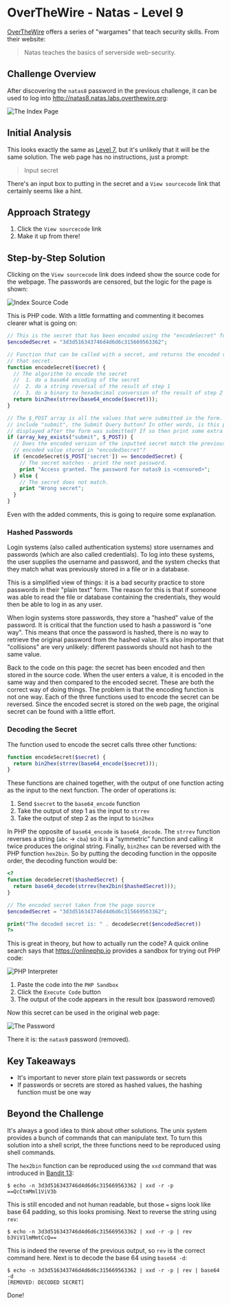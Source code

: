 # OverTheWire - Natas - Level 9

[OverTheWire](https://overthewire.org) offers a series of "wargames" that teach
security skills. From their website:

> Natas teaches the basics of serverside web-security.

## Challenge Overview

After discovering the `natas8` password in the previous challenge, it can be
used to log into http://natas8.natas.labs.overthewire.org:

![The Index Page](images/level_09/00_index_page.png)

## Initial Analysis

This looks exactly the same as [Level 7](./level_07.md), but it's unlikely that
it will be the same solution. The web page has no instructions, just a prompt:

> Input secret

There's an input box to putting in the secret and a `View sourcecode` link that
certainly seems like a hint.

## Approach Strategy

1. Click the `View sourcecode` link
1. Make it up from there!

## Step-by-Step Solution

Clicking on the `View sourcecode` link does indeed show the source code for the
webpage. The passwords are censored, but the logic for the page is shown:

![Index Source Code](images/level_09/01_index_source_code.png)

This is PHP code. With a little formatting and commenting it becomes clearer
what is going on:

```php
// This is the secret that has been encoded using the "encodeSecret" function.
$encodedSecret = "3d3d516343746d4d6d6c315669563362";

// Function that can be called with a secret, and returns the encoded version of
// that secret.
function encodeSecret($secret) {
  // The algorithm to encode the secret
  //  1. do a base64 encoding of the secret
  //  2. do a string reversal of the result of step 1
  //  3. do a binary to hexadecimal conversion of the result of step 2
  return bin2hex(strrev(base64_encode($secret)));
}

// The $_POST array is all the values that were submitted in the form. Does it
// include "submit", the Submit Query button? In other words, is this page being
// displayed after the form was submitted? If so then print some extra text.
if (array_key_exists("submit", $_POST)) {
  // Does the encoded version of the inputted secret match the previously
  // encoded value stored in "encodedSecret"?
  if (encodeSecret($_POST['secret']) == $encodedSecret) {
    // The secret matches - print the next password.
    print "Access granted. The password for natas9 is <censored>";
  } else {
    // The secret does not match.
    print "Wrong secret";
  }
}
```

Even with the added comments, this is going to require some explanation.

### Hashed Passwords

Login systems (also called authentication systems) store usernames and passwords
(which are also called credentials). To log into these systems, the user
supplies the username and password, and the system checks that they match what
was previously stored in a file or in a database.

This is a simplified view of things: it is a bad security practice to store
passwords in their "plain text" form. The reason for this is that if someone was
able to read the file or database containing the credentials, they would then be
able to log in as any user.

When login systems store passwords, they store a "hashed" value of the password.
It is critical that the function used to hash a password is "one way". This
means that once the password is hashed, there is no way to retrieve the original
password from the hashed value. It's also important that "collisions" are very
unlikely: different passwords should not hash to the same value.

Back to the code on this page: the secret has been encoded and then stored in
the source code. When the user enters a value, it is encoded in the same way and
then compared to the encoded secret. These are both the correct way of doing
things. The problem is that the encoding function is not one way. Each of the
three functions used to encode the secret can be reversed. Since the encoded
secret is stored on the web page, the original secret can be found with a little
effort.

### Decoding the Secret

The function used to encode the secret calls three other functions:

```php
function encodeSecret($secret) {
  return bin2hex(strrev(base64_encode($secret)));
}
```

These functions are chained together, with the output of one function acting as
the input to the next function. The order of operations is:

1. Send `$secret` to the `base64_encode` function
2. Take the output of step 1 as the input to `strrev`
3. Take the output of step 2 as the input to `bin2hex`

In PHP the opposite of `base64_encode` is `base64_decode`. The `strrev` function
reverses a string (`abc` -> `cba`) so it is a "symmetric" function and calling
it twice produces the original string. Finally, `bin2hex` can be reversed with
the PHP function `hex2bin`. So by putting the decoding function in the opposite
order, the decoding function would be:

```php
<?
function decodeSecret($hashedSecret) {
  return base64_decode(strrev(hex2bin($hashedSecret)));
}

// The encoded secret taken from the page source
$encodedSecret = "3d3d516343746d4d6d6c315669563362";

print("The decoded secret is: " . decodeSecret($encodedSecret))
?>
```

This is great in theory, but how to actually run the code? A quick online search
says that https://onlinephp.io provides a sandbox for trying out PHP code:

![PHP Interpreter](images/level_09/02_php_interpreter.png)

1. Paste the code into the `PHP Sandbox`
2. Click the `Execute Code` button
3. The output of the code appears in the result box (password removed)

Now this secret can be used in the original web page:

![The Password](images/level_09/03_password.png)

There it is: the `natas9` password (removed).

## Key Takeaways

- It's important to never store plain text passwords or secrets
- If passwords or secrets are stored as hashed values, the hashing function must
  be one way

## Beyond the Challenge

It's always a good idea to think about other solutions. The unix system provides
a bunch of commands that can manipulate text. To turn this solution into a shell
script, the three functions need to be reproduced using shell commands.

The `hex2bin` function can be reproduced using the `xxd` command that was
introduced in [Bandit 13](../bandit/level_13.md):

```
$ echo -n 3d3d516343746d4d6d6c315669563362 | xxd -r -p
==QcCtmMml1ViV3b
```

This is still encoded and not human readable, but those `=` signs look like base
64 padding, so this looks promising. Next to reverse the string using `rev`:

```
$ echo -n 3d3d516343746d4d6d6c315669563362 | xxd -r -p | rev
b3ViV1lmMmtCcQ==
```

This is indeed the reverse of the previous output, so `rev` is the correct
command here. Next is to decode the base 64 using `base64 -d`:

```
$ echo -n 3d3d516343746d4d6d6c315669563362 | xxd -r -p | rev | base64 -d
[REMOVED: DECODED SECRET]
```

Done!
